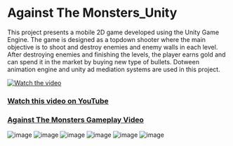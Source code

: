 # Against The Monsters_Unity
 This project presents a mobile 2D game developed using the Unity Game Engine. The game is designed as a topdown shooter where the main objective is to shoot and destroy enemies and enemy walls in each level. After destroying enemies and finishing the levels, the player earns gold and can spend it in the market by buying new type of bullets. 
 Dotween animation engine and unity ad mediation systems are used in this project.

[![Watch the video](https://img.youtube.com/vi/Hh2NfZz4TrU/maxresdefault.jpg)](https://youtu.be/Hh2NfZz4TrU)

### [Watch this video on YouTube](https://youtu.be/Hh2NfZz4TrU)
### [Against The Monsters Gameplay Video](https://youtu.be/Hh2NfZz4TrU)
![image](https://github.com/user-attachments/assets/873ac547-4896-44bc-96bd-d9a75aa6a216) ![image](https://github.com/user-attachments/assets/1543e6b8-88c7-41ad-aca9-cab0f85155a2) ![image](https://github.com/user-attachments/assets/df3d99f6-0293-4eb0-85a3-709077da0e63) ![image](https://github.com/user-attachments/assets/76d3179b-a50b-4c1b-843b-0196a2939eb9) ![image](https://github.com/user-attachments/assets/cc240a0b-7668-4766-a174-deb542d4ae7e) ![image](https://github.com/user-attachments/assets/3fa337b2-43d9-44c5-be9c-2e632d3087a3)






